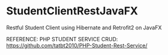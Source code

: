 # StudentClientRestJavaFX
Restful Student Client using Hibernate and Retrofit2 on JavaFX

REFERENCE:
PHP STUDENT SERVICE CRUD: https://github.com/tatbt2010/PHP-Student-Rest-Service/
